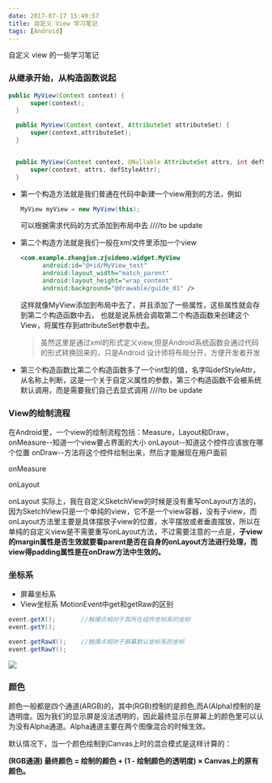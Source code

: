 ```yaml
---
date: 2017-07-17 15:49:57
title: 自定义 View 学习笔记
tags: [Android]
---
```

自定义 view 的一些学习笔记<!-- more-->


### 从继承开始，从构造函数说起
```java
public MyView(Context context) {
      super(context);
  }

  public MyView(Context context, AttributeSet attributeSet) {
      super(context,attributeSet);
  }


  public MyView(Context context, @Nullable AttributeSet attrs, int defStyleAttr) {
      super(context, attrs, defStyleAttr);
  }
```

- 第一个构造方法就是我们普通在代码中新建一个view用到的方法，例如

  ```java
  MyView myView = new MyView(this);
  ```


   可以根据需求代码的方式添加到布局中去     ////to be update

- 第二个构造方法就是我们一般在xml文件里添加一个view

  ```xml
  <com.example.zhangjun.zjuidemo.widget.MyView
        android:id="@+id/MyView_test"
        android:layout_width="match_parent"
        android:layout_height="wrap_content"
        android:background="@drawable/guide_01" />
  ```

  这样就像MyView添加到布局中去了，并且添加了一些属性，这些属性就会存到第二个构造函数中去，
  也就是说系统会调取第二个构造函数来创建这个View，将属性存到attributeSet参数中去。
  > 虽然这里是通过xml的形式定义view,但是Android系统函数会通过代码的形式转换回来的，只是Android
  > 设计师将布局分开，方便开发者开发
- 第三个构造函数比第二个构造函数多了一个int型的值，名字叫defStyleAttr，从名称上判断，这是一个关于自定义属性的参数，第三个构造函数不会被系统默认调用，而是需要我们自己去显式调用 ////to be update


### View的绘制流程

在Android里，一个view的绘制流程包括：Measure，Layout和Draw，
onMeasure--知道一个view要占界面的大小
onLayout--知道这个控件应该放在哪个位置
onDraw--方法将这个控件绘制出来，然后才能展现在用户面前


onMeasure  

onLayout

onLayout 实际上，我在自定义SketchView的时候是没有重写onLayout方法的，因为SketchView只是一个单纯的view，它不是一个view容器，没有子view，而onLayout方法里主要是具体摆放子view的位置，水平摆放或者垂直摆放，所以在单纯的自定义view是不需要重写onLayout方法，不过需要注意的一点是，**子view的margin属性是否生效就要看parent是否在自身的onLayout方法进行处理，而view得padding属性是在onDraw方法中生效的。**


### 坐标系
- 屏幕坐标系
- View坐标系
MotionEvent中get和getRaw的区别

```java
event.getX();       //触摸点相对于其所在组件坐标系的坐标
event.getY();

event.getRawX();    //触摸点相对于屏幕默认坐标系的坐标
event.getRawY();
```

![](https://ww4.sinaimg.cn/large/006tNbRwgw1fbfinguu50j308c0dw74q.jpg)

### 颜色
颜色一般都是四个通道(ARGB)的，其中(RGB)控制的是颜色,而A(Alpha)控制的是透明度。因为我们的显示屏是没法透明的，因此最终显示在屏幕上的颜色里可以认为没有Alpha通道。Alpha通道主要在两个图像混合的时候生效。

默认情况下，当一个颜色绘制到Canvas上时的混合模式是这样计算的：

**(RGB通道) 最终颜色 = 绘制的颜色 + (1 - 绘制颜色的透明度) × Canvas上的原有颜色。**
